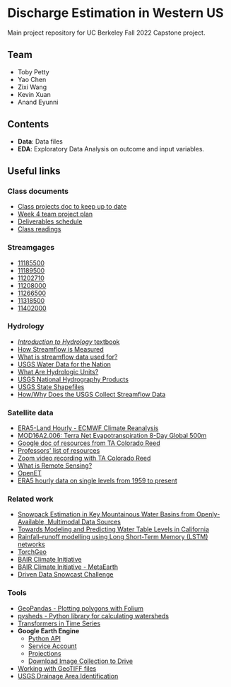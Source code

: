 #  Discharge Estimation in Western US

Main project repository for UC Berkeley Fall 2022 Capstone project.

## Team

* Toby Petty
* Yao Chen
* Zixi Wang
* Kevin Xuan
* Anand Eyunni

## Contents

* __Data__: Data files
* __EDA__: Exploratory Data Analysis on outcome and input variables.

## Useful links

### Class documents

* [Class projects doc to keep up to date](https://docs.google.com/document/d/1LBM29ygvnNxYweuMhWh08fNtYtXCTP49gnXhdLb99wQ/edit?pli=1)
* [Week 4 team project plan](https://docs.google.com/document/d/1Qak9mXSkFQAeHKkSVHOWZ2kBlKRn31ycUrY6lt2gMjo/edit#)
* [Deliverables schedule](https://docs.google.com/document/d/1CWLP_c4wEdrYaAs8mT3jkurGmQO50WAOvU2H-OGuPIU/edit)
* [Class readings](https://docs.google.com/document/d/1KXirHpMz3D0WAwnwFvdO07wTHc-pEa3-EGJJQ5yrFiw/edit#heading=h.k5pp898cixi4)

### Streamgages
* [11185500](https://waterdata.usgs.gov/nwis/inventory?agency_code=USGS&site_no=11185500)
* [11189500](https://waterdata.usgs.gov/nwis/inventory?agency_code=USGS&site_no=11189500)
* [11202710](https://waterdata.usgs.gov/nwis/inventory?agency_code=USGS&site_no=11202710)
* [11208000](https://waterdata.usgs.gov/nwis/inventory?agency_code=USGS&site_no=11208000)
* [11266500](https://waterdata.usgs.gov/nwis/inventory?agency_code=USGS&site_no=11266500)
* [11318500](https://waterdata.usgs.gov/nwis/inventory?agency_code=USGS&site_no=11318500)
* [11402000](https://waterdata.usgs.gov/nwis/inventory?agency_code=USGS&site_no=11402000)

### Hydrology

* [_Introduction to Hydrology_ textbook](https://margulis-group.github.io/teaching/)
* [How Streamflow is Measured](https://www.usgs.gov/special-topics/water-science-school/science/how-streamflow-measured)
* [What is streamflow data used for?](https://www.usgs.gov/special-topics/water-science-school/science/uses-streamflow-information)
* [USGS Water Data for the Nation](https://waterdata.usgs.gov/nwis/)
* [What Are Hydrologic Units?](https://water.usgs.gov/GIS/huc.html)
* [USGS National Hydrography Products](https://www.usgs.gov/national-hydrography/access-national-hydrography-products)
* [USGS State Shapefiles](https://prd-tnm.s3.amazonaws.com/index.html?prefix=StagedProducts/Hydrography/NHD/State/Shape/)
* [How/Why Does the USGS Collect Streamflow Data](https://www.usgs.gov/centers/dakota-water-science-center/howwhy-does-usgs-collect-streamflow-data)

### Satellite data

* [ERA5-Land Hourly - ECMWF Climate Reanalysis](https://developers.google.com/earth-engine/datasets/catalog/ECMWF_ERA5_LAND_HOURLY#bands)
* [MOD16A2.006: Terra Net Evapotranspiration 8-Day Global 500m](https://developers.google.com/earth-engine/datasets/catalog/MODIS_006_MOD16A2)
* [Google doc of resources from TA Colorado Reed](https://docs.google.com/document/d/1UYxjAyhIkgTUiOCvRwsWo-JBV9y0jmHluC0zWqU5M-Q/edit)
* [Professors' list of resources](https://docs.google.com/document/d/1f5q4R9SzMGcB734Oyqxy1ErVIpIZs1eCkHz0uaiqY4c/edit)
* [Zoom video recording with TA Colorado Reed](https://zoom.us/rec/play/LeGfgLJw4m33wnZFp5kqTWBikPFPYOAUOWMY62D2cGHgEOc5kE_5jd4ADvH9E4V3AacB9WWEOY1-jn8e.wMqvTPDgHHiK_d3o)
* [What is Remote Sensing?](https://www.earthdata.nasa.gov/learn/backgrounders/remote-sensing)
* [OpenET](https://openetdata.org/)
* [ERA5 hourly data on single levels from 1959 to present](https://cds.climate.copernicus.eu/cdsapp#!/dataset/reanalysis-era5-single-levels?tab=overview)

### Related work

* [Snowpack Estimation in Key Mountainous Water Basins from Openly-Available, Multimodal Data Sources](https://arxiv.org/pdf/2208.04246.pdf)
* [Towards Modeling and Predicting Water Table Levels in California](https://github.com/eddie-a-salinas/CA-Hydrology-W210-SP2022/blob/main/Towards%20Modeling%20and%20Predicting%20Water%20Table%20Levels%20in%20California.pdf)
* [Rainfall–runoff modelling using Long Short-Term Memory (LSTM) networks](https://hess.copernicus.org/articles/22/6005/2018/)
* [TorchGeo](https://github.com/microsoft/torchgeo)
* [BAIR Climate Initiative](https://data.berkeley.edu/news/new-uc-berkeley-initiative-uses-ai-research-solve-climate-problems)
* [BAIR Climate Initiative - MetaEarth](https://github.com/bair-climate-initiative/metaearth)
* [Driven Data Snowcast Challenge](https://drivendata.co/blog/swe-winners)

### Tools

* [GeoPandas - Plotting polygons with Folium](https://geopandas.org/en/stable/gallery/polygon_plotting_with_folium.html)
* [pysheds - Python library for calculating watersheds](https://github.com/mdbartos/pysheds)
* [Transformers in Time Series](https://github.com/qingsongedu/time-series-transformers-review)
* **Google Earth Engine**
  * [Python API](https://developers.google.com/earth-engine/tutorials/community/intro-to-python-api)
  * [Service Account](https://developers.google.com/earth-engine/guides/service_account)
  * [Projections](https://developers.google.com/earth-engine/guides/projections)
  * [Download Image Collection to Drive](https://stackoverflow.com/questions/67289225/download-image-from-google-earth-engine-imagecollection-to-drive)
* [Working with GeoTIFF files](https://towardsdatascience.com/reading-and-visualizing-geotiff-images-with-python-8dcca7a74510)
* [USGS Drainage Area Identification](https://streamstats.usgs.gov/ss/)
